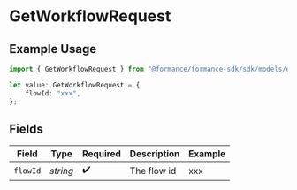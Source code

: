# GetWorkflowRequest

## Example Usage

```typescript
import { GetWorkflowRequest } from "@formance/formance-sdk/sdk/models/operations";

let value: GetWorkflowRequest = {
    flowId: "xxx",
};
```

## Fields

| Field              | Type               | Required           | Description        | Example            |
| ------------------ | ------------------ | ------------------ | ------------------ | ------------------ |
| `flowId`           | *string*           | :heavy_check_mark: | The flow id        | xxx                |